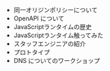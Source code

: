 - 同一オリジンポリシーについて
- OpenAPI について
- JavaScriptランタイムの歴史
- JavaScriptランタイム触ってみた
- スタッフエンジニアの紹介
- プロトタイプ
- DNS についてのワークショップ
